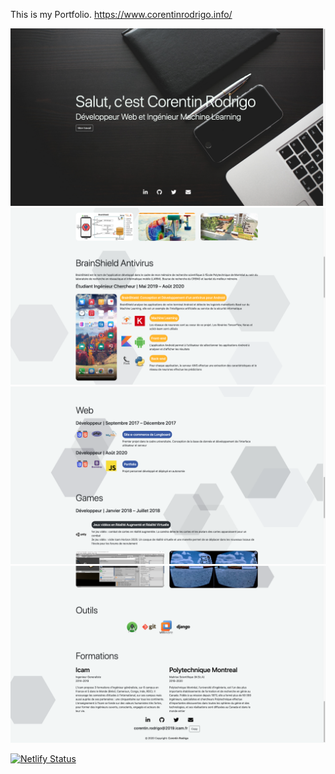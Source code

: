 This is my Portfolio.
https://www.corentinrodrigo.info/

![alt text](https://github.com/Hackamo/Portfolio-v1/blob/master/portfolio-1.png?raw=true)
![alt text](https://github.com/Hackamo/Portfolio-v1/blob/master/portfolio-2.png?raw=true)
![alt text](https://github.com/Hackamo/Portfolio-v1/blob/master/portfolio-3.png?raw=true)
![alt text](https://github.com/Hackamo/Portfolio-v1/blob/master/portfolio-4.png?raw=true)


[![Netlify Status](https://api.netlify.com/api/v1/badges/e0d35d74-18a4-4804-a55d-625d38e53739/deploy-status)](https://app.netlify.com/sites/corentinrodrigoinfo/deploys)
